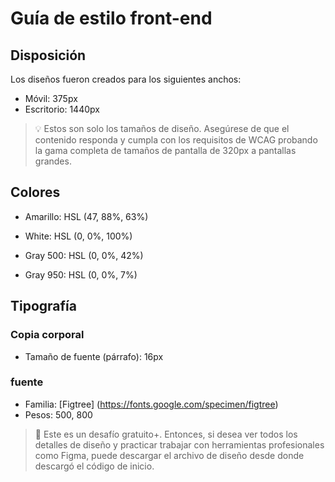 # Guía de estilo front-end

## Disposición

Los diseños fueron creados para los siguientes anchos:

- Móvil: 375px
- Escritorio: 1440px

> 💡 Estos son solo los tamaños de diseño. Asegúrese de que el contenido responda y cumpla con los requisitos de WCAG probando la gama completa de tamaños de pantalla de 320px a pantallas grandes.

## Colores

- Amarillo: HSL (47, 88%, 63%)

- White: HSL (0, 0%, 100%)

- Gray 500: HSL (0, 0%, 42%)
- Gray 950: HSL (0, 0%, 7%)

## Tipografía

### Copia corporal

- Tamaño de fuente (párrafo): 16px

### fuente

- Familia: [Figtree] (https://fonts.google.com/specimen/figtree)
- Pesos: 500, 800

> 💎 Este es un desafío gratuito+. Entonces, si desea ver todos los detalles de diseño y practicar trabajar con herramientas profesionales como Figma, puede descargar el archivo de diseño desde donde descargó el código de inicio.